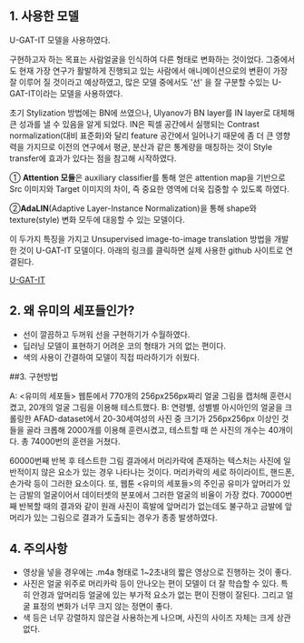 ## 1. 사용한 모델 

U-GAT-IT 모델을 사용하였다. 

구현하고자 하는 목표는 사람얼굴을 인식하여 다른 형태로 변화하는 것이었다. 그중에서도 현재 가장 연구가 활발하게 진행되고 있는 사람에서 애니메이션으로의 변환이 가장 잘 이루어 질 것이라고 예상하였고, 많은 모델 중에서도 '선' 을 잘 구분할 수있는 U-GAT-IT이라는 모델을 사용하였다. 

초기 Stylization 방법에는 BN에 쓰였으나, Ulyanov가 BN layer를 IN layer로 대체해 큰 성과를 낼 수 있음을 알게 되었다. IN은 픽셀 공간에서 실행되는 Contrast normalization(대비 표준화)와 달리 feature 공간에서 일어나기 때문에 좀 더 큰 영향력을 가지므로 이전의 연구에서 평균, 분산과 같은 통계량을 매칭하는 것이 Style transfer에 효과가 있다는 점을 참고해 시작하였다. 

① **Attention 모듈**은 auxiliary classifier를 통해 얻은 attention map을 기반으로 Src 이미지와 Target 이미지의 차이, 즉 중요한 영역에 더욱 집중할 수 있도록 하였다. 

②**AdaLIN**(Adaptive Layer-Instance Normalization)을 통해 shape와 texture(style) 변화 모두에 대응할 수 있는 모델이다. 

이 두가지 특징을 가지고 Unsupervised image-to-image translation 방법을 개발한 것이 U-GAT-IT 모델이다. 아래의 링크를 클릭하면 실제 사용한 github 사이트로 연결된다.

[U-GAT-IT](https://github.com/znxlwm/UGATIT-pytorch)

## 2. 왜 유미의 세포들인가?

-  선이 깔끔하고 두꺼워 선을 구현하기가 수월하였다. 
-  딥러닝 모델이 표현하기 어려운 코의 형태가 거의 없는 편이다. 
-  색의 사용이 간결하여 모델이 직접 따라하기가 쉬웠다. 

##3. 구현방법

A: <유미의 세포들> 웹툰에서 770개의 256px256px짜리 얼굴 그림을 캡처해 훈련시켰고, 20개의 얼굴 그림을 이용해 테스트했다.
B: 연령별, 성별별 아시아인의 얼굴을 크롤링한 AFAD-dataset에서 20-30세여성의 사진 중 크기가 256px256px 이상인 것들을 골라 크롭해 2000개를 이용해 훈련시켰고, 테스트할 때 쓴 사진의 개수는 40개이다. 총 74000번의 훈련을 거쳤다.

60000번째 반복 후 테스트한 그림 결과에서 머리카락에 존재하는 텍스처는 사진에 일반적이지 않은 요소가 있는 경우 나타나는 것이다. 머리카락의
세로 하이라이트, 핸드폰, 손가락 등이 그러한 요소이다. 또, 웹툰 <유미의 세포들>의 주인공 유미가 앞머리가 있는 금발의 얼굴이어서 데이터셋의 분포에서 그러한 얼굴의 비율이 가장 컸다. 70000번째 반복할 때의 결과와 같이 원래 사진이 흑발에 앞머리가 없는데도 불구하고 금발에 앞머리가 있는 그림으로 결과가 도출되는 경우가 종종 발생하였다.

## 4. 주의사항

-  영상을 넣을 경우에는 .m4a 형태로 1~2초내의 짧은 영상으로 진행하는 것이 좋다. 
-  사진은 얼굴 위주로 머리카락 등이 안나오는 편이 모델이 더 잘 학습할 수 있다. 특히 안경과 앞머리등 얼굴에 있는 부가적 요소가 없는 편이 진행이 잘된다. 그리고 얼굴 표정의 변화가 너무 크지 않는 정면이 좋다.
-  색 등은 너무 강렬하지 않은걸 사용하는게 나으며, 사진의 사이즈 자체는 크게 상관 없다.